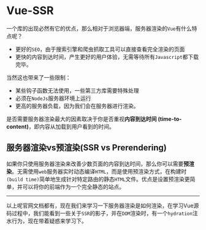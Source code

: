 # Vue-SSR

一个库的出现必然有它的优点，那么相对于浏览器端，服务器渲染的`Vue`有什么特点呢？

- 更好的`SEO`，由于搜索引擎和爬虫抓取工具可以直接查看完全渲染的页面
- 更快的内容到达时间，产生更好的用户体验，无需等待所有`Javascript`都下载完毕。

当然这也带来了一些限制：

- 某些钩子函数无法使用，一些第三方库需要特殊处理
- 必须在`NodeJs`服务器环境上运行
- 更高的服务器负载，因为我们会在服务器进行渲染。

是否需要服务器渲染最大的因素取决于你是否重视**内容到达时间 (time-to-content)**，即内容从加载到用户看到的时间。

## 服务器渲染vs预渲染(SSR vs Prerendering)

如果你只使用服务器渲染来改善少数页面的内容到达时间，那么你可以需要**预渲染**。无需使用`web`服务器实时动态编译`HTML`，而是使用预渲染方式，在构建时`(build time)`简单地生成针对特定路由的静态`HTML`文件。优点是设置预渲染更简单，并可以将你的前端作为一个完全静态的站点。
____
以上呢官网文档都有，现在我们来学习一下服务器渲染是如何渲染，在学习Vue源码过程中，我们能看到一些关于`SSR`的影子，并在`DOM`渲染时，有一个`hydration`注水行为，现在带着疑惑来学习下。